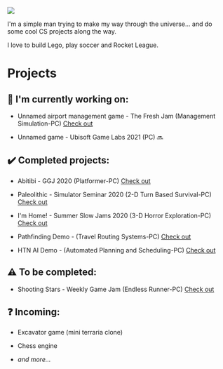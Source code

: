 ![](https://media.giphy.com/media/Nx0rz3jtxtEre/giphy.gif)

I'm a simple man trying to make my way through the universe... and do some cool CS projects along the way. 

I love to build Lego, play soccer and Rocket League.

# Projects

## :construction: **I'm currently working on:**

+ Unnamed airport management game - The Fresh Jam (Management Simulation-PC) [Check out](https://github.com/Seibaah/The-Fresh-Game-Jam-2021)

+ Unnamed game - Ubisoft Game Labs 2021 (PC) :soon:

## :heavy_check_mark: **Completed projects:**

+ Abitibi - GGJ 2020 (Platformer-PC) [Check out](https://github.com/Seibaah/GGJ_MTL2020)

+ Paleolithic - Simulator Seminar 2020 (2-D Turn Based Survival-PC) [Check out](https://github.com/Seibaah/SimulatorGame)

+ I'm Home! - Summer Slow Jams 2020 (3-D Horror Exploration-PC) [Check out](https://github.com/Seibaah/Summer-Slow-Jams-August-2020)

+ Pathfinding Demo - (Travel Routing Systems-PC) [Check out](https://github.com/Seibaah/Pathfinding-Demo)

+ HTN AI Demo - (Automated Planning and Scheduling-PC) [Check out](https://github.com/Seibaah/HTN-AI-Demo)

## :warning: **To be completed:**
 
+ Shooting Stars - Weekly Game Jam (Endless Runner-PC) [Check out](https://github.com/Seibaah/Weekly-Game-Jam-Shooting-stars)

## :question: **Incoming:**

+ Excavator game (mini terraria clone)

+ Chess engine

+ *and more...*
 



  

